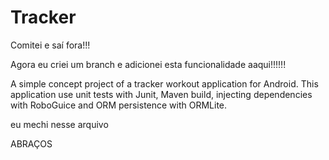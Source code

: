 Tracker
=======

Comitei e saí fora!!!

Agora eu criei um branch e adicionei esta funcionalidade aaqui!!!!!!

A simple concept project of a tracker workout application for Android. This application use unit tests with Junit, Maven build, injecting dependencies with RoboGuice and ORM persistence with ORMLite.

eu mechi nesse arquivo



ABRAÇOS